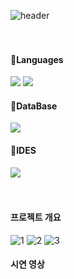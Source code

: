 
![header](https://capsule-render.vercel.app/api?type=rounded&color=83B66D&height=200&section=header&text=For%20the%20precious%20woman%20&render&fontSize=70&fontColor=FFF0B1)
<br><br><br>

<h4>📕Languages</h4>
<div><img src="https://img.shields.io/badge/Java-ED8B00?style=for-the-badge&logo=openjdk&logoColor=white" /> <img src="https://img.shields.io/badge/XML-D14836?style=for-the-badge&logoColor=white" /></div>

<h4>📗DataBase</h4>
<div><img src="https://img.shields.io/badge/MySQL-00000F?style=for-the-badge&logo=mysql&logoColor=white" /></div>

<h4>📘IDES</h4>
<div><img src="https://img.shields.io/badge/Android%20STUDIO-3DDC84?style=for-the-badge&logo=android&logoColor=white" />
</div>
<br><br>

<h4>프로젝트 개요</h4>

![1](https://github.com/ChoGyuLi/For_the_precious_woman/assets/96984575/8fa7dd5d-609a-4ad4-bf62-7620a2fd4440)
![2](https://github.com/ChoGyuLi/For_the_precious_woman/assets/96984575/5f569da8-c07f-40d0-aeaf-69f2b5da2d0d)
![3](https://github.com/ChoGyuLi/For_the_precious_woman/assets/96984575/0b7d6612-d408-4c17-9b18-ad4261587dcf)

<h4>시연 영상</h4>
